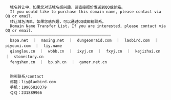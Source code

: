       域名转让中，如果您对该域名感兴趣，请直接报价发送到QQ或邮箱。
      If you would like to purchase this domain name, please contact via QQ or email.
      转让域名清单，如果您感兴趣，可以通过QQ或邮箱联系。
      Domain Name Transfer List. If you are interested, please contact via QQ or email.
      ————————————————————————————————————————————
      bapa.net  ｜  maxing.net  ｜  dungeonraid.com  ｜  laobird.com  ｜  piyouxi.com  ｜  liy.name
      qianglou.cn  ｜  wbbb.cn  ｜  ixyj.cn  ｜  fxyj.cn  ｜  kejizhai.cn  ｜  stonestory.cn  
      fengshen.cn  ｜  bp.sh.cn  ｜  gamer.net.cn  


      购买联系/contact
      邮箱：liy@laobird.com
      手机：19905820379
      ＱＱ：231889966
